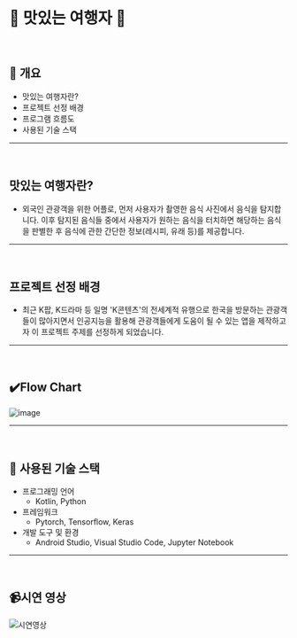 # :fork_and_knife: 맛있는 여행자 :fork_and_knife:
<br/>

## :pushpin: 개요
- 맛있는 여행자란?
- 프로젝트 선정 배경
- 프로그램 흐름도
- 사용된 기술 스택

---
<br/>

## 맛있는 여행자란?
- 외국인 관광객을 위한 어플로, 먼저 사용자가 촬영한 음식 사진에서 음식을 탐지합니다. 이후 탐지된 음식들 중에서 사용자가 원하는 음식을 터치하면 해당하는 음식을 판별한 후 음식에 관한 간단한 정보(레시피, 유래 등)를 제공합니다. 

---
<br/>

## 프로젝트 선정 배경
- 최근 K팝, K드라마 등 일명 'K콘텐츠'의 전세계적 유행으로 한국을 방문하는 관광객들이 많아지면서 인공지능을 활용해 관광객들에게 도움이 될 수 있는 앱을 제작하고자 이 프로젝트 주제를 선정하게 되었습니다.

---
<br/>

## ✔️Flow Chart
![image](https://github.com/KJirung/A_Delicious_Traveler/assets/142071404/ee2c16d1-1203-4f09-891d-7e13ff798b91)

---
<br/>

## :shopping_cart: 사용된 기술 스택
- 프로그래밍 언어
   - Kotlin, Python
- 프레임워크
   - Pytorch, Tensorflow, Keras
- 개발 도구 및 환경
   - Android Studio, Visual Studio Code, Jupyter Notebook

---
<br/>

## :video_camera:시연 영상


![시연영상](https://github.com/KJirung/A_Delicious_Traveler/assets/142071404/e9935591-6bce-4cc5-ad6e-0ae44a678ae0)

